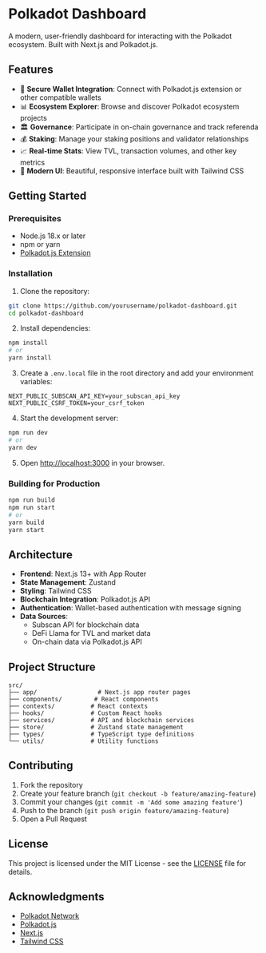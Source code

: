 # Polkadot Dashboard

A modern, user-friendly dashboard for interacting with the Polkadot ecosystem. Built with Next.js and Polkadot.js.

## Features

- 🔐 **Secure Wallet Integration**: Connect with Polkadot.js extension or other compatible wallets
- 📊 **Ecosystem Explorer**: Browse and discover Polkadot ecosystem projects
- 🏛️ **Governance**: Participate in on-chain governance and track referenda
- 💰 **Staking**: Manage your staking positions and validator relationships
- 📈 **Real-time Stats**: View TVL, transaction volumes, and other key metrics
- 🎨 **Modern UI**: Beautiful, responsive interface built with Tailwind CSS

## Getting Started

### Prerequisites

- Node.js 18.x or later
- npm or yarn
- [Polkadot.js Extension](https://polkadot.js.org/extension/)

### Installation

1. Clone the repository:
```bash
git clone https://github.com/yourusername/polkadot-dashboard.git
cd polkadot-dashboard
```

2. Install dependencies:
```bash
npm install
# or
yarn install
```

3. Create a `.env.local` file in the root directory and add your environment variables:
```env
NEXT_PUBLIC_SUBSCAN_API_KEY=your_subscan_api_key
NEXT_PUBLIC_CSRF_TOKEN=your_csrf_token
```

4. Start the development server:
```bash
npm run dev
# or
yarn dev
```

5. Open [http://localhost:3000](http://localhost:3000) in your browser.

### Building for Production

```bash
npm run build
npm run start
# or
yarn build
yarn start
```

## Architecture

- **Frontend**: Next.js 13+ with App Router
- **State Management**: Zustand
- **Styling**: Tailwind CSS
- **Blockchain Integration**: Polkadot.js API
- **Authentication**: Wallet-based authentication with message signing
- **Data Sources**: 
  - Subscan API for blockchain data
  - DeFi Llama for TVL and market data
  - On-chain data via Polkadot.js API

## Project Structure

```
src/
├── app/                 # Next.js app router pages
├── components/         # React components
├── contexts/          # React contexts
├── hooks/             # Custom React hooks
├── services/          # API and blockchain services
├── store/             # Zustand state management
├── types/             # TypeScript type definitions
└── utils/             # Utility functions
```

## Contributing

1. Fork the repository
2. Create your feature branch (`git checkout -b feature/amazing-feature`)
3. Commit your changes (`git commit -m 'Add some amazing feature'`)
4. Push to the branch (`git push origin feature/amazing-feature`)
5. Open a Pull Request

## License

This project is licensed under the MIT License - see the [LICENSE](LICENSE) file for details.

## Acknowledgments

- [Polkadot Network](https://polkadot.network/)
- [Polkadot.js](https://polkadot.js.org/)
- [Next.js](https://nextjs.org/)
- [Tailwind CSS](https://tailwindcss.com/) 